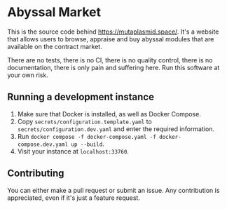 # Abyssal Market

This is the source code behind https://mutaplasmid.space/. It's a website that
allows users to browse, appraise and buy abyssal modules that are available on
the contract market.

There are no tests, there is no CI, there is no quality control, there is no
documentation, there is only pain and suffering here. Run this software at your
own risk.

## Running a development instance

1. Make sure that Docker is installed, as well as Docker Compose.
1. Copy `secrets/configuration.template.yaml` to
   `secrets/configuration.dev.yaml` and enter the required information.
1. Run `docker compose -f docker-compose.yaml -f docker-compose.dev.yaml up
   --build`.
1. Visit your instance at `localhost:33760`.

## Contributing

You can either make a pull request or submit an issue. Any contribution is
appreciated, even if it's just a feature request.
